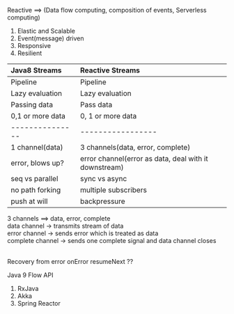 Reactive ==> (Data flow computing, composition of events, Serverless computing)
1. Elastic and Scalable 
2. Event(message) driven 
3. Responsive
4. Resilient

|Java8 Streams|Reactive Streams|
|:-------------|:------------|
|Pipeline|Pipeline
|Lazy evaluation|Lazy evaluation
|Passing data|Pass data
|0,1 or more data|0, 1 or more data
|---------------|-----------------
|1 channel(data)|3 channels(data, error, complete)
|error, blows up?|error channel(error as data, deal with it downstream)
|seq vs parallel|sync vs async
|no path forking|multiple subscribers
|push at will|backpressure          

3 channels ==> data, error, complete
<br/> data channel -> transmits stream of data
<br/> error channel -> sends error which is treated as data
<br/> complete channel -> sends one complete signal and data channel closes

<br/>Recovery from error onError resumeNext ??

Java 9 Flow API
1. RxJava
2. Akka
3. Spring Reactor